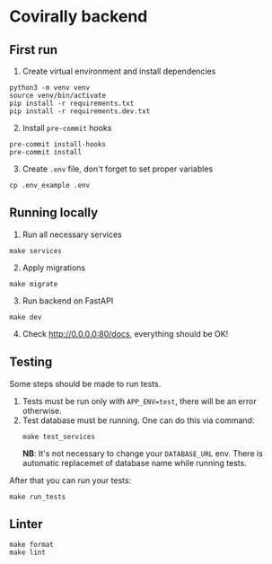 # Covirally backend

## First run
1. Create virtual environment and install dependencies
```{shell}
python3 -m venv venv
source venv/bin/activate
pip install -r requirements.txt
pip install -r requirements.dev.txt
```
2. Install `pre-commit` hooks
```{shell}
pre-commit install-hooks
pre-commit install
```
3. Create `.env` file, don't forget to set proper variables
```{shell}
cp .env_example .env
```

## Running locally
1. Run all necessary services
```{shell}
make services
```
2. Apply migrations
```{shell}
make migrate
```
3. Run backend on FastAPI
```{shell}
make dev
```
4. Check http://0.0.0.0:80/docs, everything should be OK!


## Testing
Some steps should be made to run tests.

1. Tests must be run only with `APP_ENV=test`, there will be an error otherwise.
2. Test database must be running. One can do this via command:
    ```shell
    make test_services
    ```
   **NB**: It's not necessary to change your `DATABASE_URL` env.
   There is automatic replacemet of database name while running tests.

After that you can run your tests:

```{shell}
make run_tests
```

## Linter
```{shell}
make format
make lint
```
